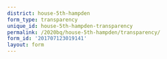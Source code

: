 ```yaml
---
district: house-5th-hampden
form_type: transparency
unique_id: house-5th-hampden-transparency
permalink: /2020bq/house-5th-hampden/transparency/
form_id: '201707123019141'
layout: form
---
```


